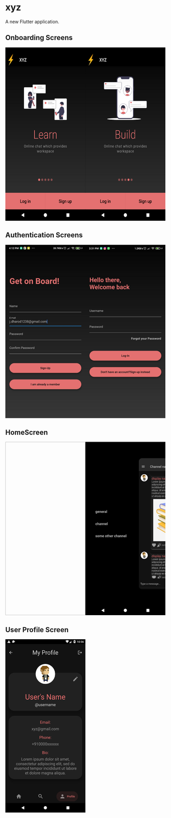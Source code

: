 # xyz

A new Flutter application.

## Onboarding Screens
<img src="https://github.com/pri1311/xyz/blob/master/screenshots/Screenshot_1616347273.png"  width="250" height="540"/><img src= "https://github.com/pri1311/xyz/blob/master/screenshots/Screenshot_1616347283.png"  width="250" height="540"/>

## Authentication Screens
<img src="https://github.com/pri1311/xyz/blob/master/screenshots/WhatsApp%20Image%202021-03-21%20at%2023.01.24.jpeg"  width="250" height="540"/><img src= "https://github.com/pri1311/xyz/blob/master/screenshots/WhatsApp%20Image%202021-03-21%20at%2023.01.25.jpeg"  width="250" height="540"/>

## HomeScreen
<img scr="https://github.com/pri1311/xyz/blob/master/screenshots/Screenshot_1616347608.png"  width="250" height="540"/><img src= "https://github.com/pri1311/xyz/blob/master/screenshots/Screenshot_1616347632.png"  width="250" height="540"/>

## User Profile Screen
<img src="https://github.com/pri1311/xyz/blob/master/screenshots/Screenshot_1616347616.png"  width="250" height="540"/>

